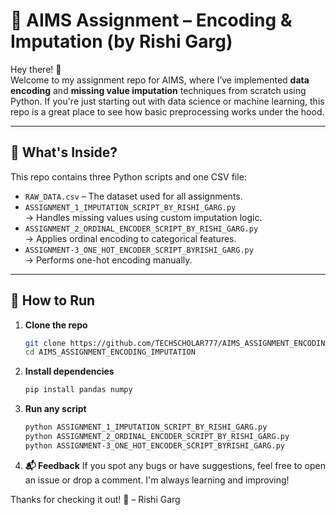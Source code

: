 # 🧠 AIMS Assignment – Encoding & Imputation (by Rishi Garg)

Hey there! 👋  
Welcome to my assignment repo for AIMS, where I’ve implemented **data encoding** and **missing value imputation** techniques from scratch using Python. If you're just starting out with data science or machine learning, this repo is a great place to see how basic preprocessing works under the hood.

---

## 📁 What's Inside?

This repo contains three Python scripts and one CSV file:

- `RAW_DATA.csv` – The dataset used for all assignments.
- `ASSIGNMENT_1_IMPUTATION_SCRIPT_BY_RISHI_GARG.py`  
  → Handles missing values using custom imputation logic.
- `ASSIGNMENT_2_ORDINAL_ENCODER_SCRIPT_BY_RISHI_GARG.py`  
  → Applies ordinal encoding to categorical features.
- `ASSIGNMENT-3_ONE_HOT_ENCODER_SCRIPT_BYRISHI_GARG.py`  
  → Performs one-hot encoding manually.

---

## 🚀 How to Run

1. **Clone the repo**
   ```bash
   git clone https://github.com/TECHSCHOLAR777/AIMS_ASSIGNMENT_ENCODING_IMPUTATION.git
   cd AIMS_ASSIGNMENT_ENCODING_IMPUTATION

2. **Install dependencies**
   ```bash
   pip install pandas numpy
   
3. **Run any script**
   ```bash
   python ASSIGNMENT_1_IMPUTATION_SCRIPT_BY_RISHI_GARG.py
   python ASSIGNMENT_2_ORDINAL_ENCODER_SCRIPT_BY_RISHI_GARG.py
   python ASSIGNMENT-3_ONE_HOT_ENCODER_SCRIPT_BYRISHI_GARG.py

4. **📬 Feedback**
   If you spot any bugs or have suggestions, feel free to open an issue or drop a comment. I'm always learning and improving!

   
Thanks for checking it out! 🙌
– Rishi Garg

